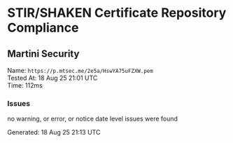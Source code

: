 # STIR/SHAKEN Certificate Repository Compliance

## Martini Security

Name: `https://p.mtsec.me/2e5a/HswYA75uFZXW.pem`\
Tested At: 18 Aug 25 21:01 UTC\
Time: 112ms

### Issues

no warning, or error, or notice date level issues were found

Generated: 18 Aug 25 21:13 UTC